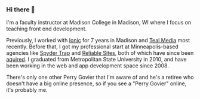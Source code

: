### Hi there 👋

I'm a faculty instructor at Madison College in Madison, WI where I focus on teaching front end development. 

Previously, I worked with [Ionic](https://ionic.io) for 7 years in Madison and [Teal Media](https://tealmedia.com) most recently. Before that, I got my professional start at Minneapolis-based agencies like [Spyder Trap](https://www.linkedin.com/company/spydertrap/about/) and [Reliable Sites](https://www.linkedin.com/company/reliable-sites/), both of which have since been [aquired](https://tcbmag.com/bright-health-acquires-marketing-agency-spyder-trap/). I graduated from Metropolitan State University in 2010, and have been working in the web and app development space since 2008. 

There's only one other Perry Govier that I'm aware of and he's a retiree who doesn't have a big online presence, so if you see a "Perry Govier" online, it's probably me. 
